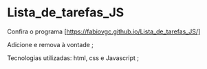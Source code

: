 # Lista_de_tarefas_JS

Confira o programa [https://fabiovgc.github.io/Lista_de_tarefas_JS/] 

Adicione e remova à vontade ;

Tecnologias utilizadas: html, css e Javascript ;
